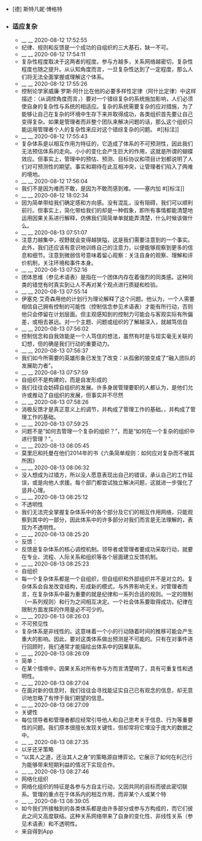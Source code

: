 - [德] 斯特凡妮·博格特
- ### 适应复杂
    - __ __ 2020-08-12 17:52:55
    - 纪律、规则和反馈是一个成功的自组织的三大基石，缺一不可。
    - __ __ 2020-08-12 17:54:11
    - 复杂性程度取决于这两者的程度。参与方越多，关系网络越密切，复杂性程度也随之提升。从认知角度而言，一旦复杂性达到了一定程度，那么人们将无法全面掌握或理解这个体系。
    - __ __ 2020-08-12 17:55:26
    - 控制论学家威廉·罗斯·阿什比在他的必要多样性定律（阿什比定律）中这样描述：（从调控角度而言，）要对一个错综复杂的系统施加影响，人们必须使自身的复杂性与系统的相适应。复杂的系统需要复杂的应对措施，为了能够让自己在复杂的环境中生存下来并取得成功，各类组织首先要让自己变得复杂。如果是管理者而非整个团队来解决问题的话，那么这个组织只能运用管理者个人的复杂性来应对这个错综复杂的问题。
      #[[标注]]
    - __ __ 2020-08-12 17:55:43
    - 复杂体系是以相互作用为特征的，它造成了体系的不可预测性，因此我们无法预估体系的走向。小小的变化会产生巨大的作用，这就是所谓的蝴蝶效应。但事实上，管理中的预估、预测、目标协议和项目计划都说明了人们对可预测性的期望。事实和期待在此互相冲突，让管理者们陷入了两难的境地。
    - __ __ 2020-08-12 17:56:04
    - 我们不是因为难而不敢，是因为不敢而感到难。——塞内加 #[[标注]]
    - __ __ 2020-08-12 18:02:34
    - 因为简单带给我们确定感和方向感。没有混乱，没有阻碍，我们可以顺利前行。但事实上，简化带给我们的却是一种假象，即所有事情都能清楚地运用因果关系进行解释，仿佛我们简简单单就能弄清楚，什么时候该做什么。
    - __ __ 2020-08-13 07:51:07
    - 注意力越集中，视野就会变得越狭隘，这是我们需要注意到的一个事实。此外，我们还应该有意识地训练自己的注意力，以便能够观察到更多的信息和细节。注意到微弱信号意味着留心观察：关注自身的观察、理解和评价机制，关注环境和事件本身。
    - __ __ 2020-08-13 07:52:16
    - 团体思维（参见术语表）是指在一个团体内存在着强烈的同类感。这种同类的错觉有时真实到让人不再对某个观点进行质疑和检验。
    - __ __ 2020-08-13 07:55:14
    - 伊塞克·艾奇森用他的计划行为理论解释了这个问题。他认为，一个人需要相信自己拥有控制的可能性（控制信念参见术语表）才能有所行动，否则他只会停留在计划层面。但主观感知到的控制力可能会与客观实际有所偏差，或相去甚远。对一个主题、问题或组织的了解越深入，就越笃信自
    - __ __ 2020-08-13 07:56:02
    - 控制信念和自我效能是一个人笃信的想法，虽然有时是与现实毫无关联的幻想，但的确是我们行动的重要动力。
    - __ __ 2020-08-13 07:56:37
    - 我们如今所需要的英雄形象已发生了改变：从孤傲的狼变成了“融入团队的发展助力者”。
    - __ __ 2020-08-13 07:57:59
    - 自组织不是构建的，而是自发形成的
    - 我们往往会妨碍自组织的发展。许多身居管理要职的人都认为，是他们允许或推动了自组织的发展，但事实并不尽然
    - __ __ 2020-08-13 07:58:26
    - 消极反馈才是真正意义上的调节，并构成了管理工作的基础。，并构成了管理工作的基础。
    - __ __ 2020-08-13 07:59:25
    - 问题不是“如何去管理一个复杂的组织？”，而是“如何在一个复杂的组织中进行管理？”。
    - __ __ 2020-08-13 08:05:45
    - 莫里厄和托曼在他们2014年的书《六条简单规则：如何应对复杂而不被其所困》
    - __ __ 2020-08-13 08:06:32
    - 没人想成为过错方，所以没人愿意表现出自己的错误，承认自己的工作延误，或是向他人求援。每个部门都尝试独立解决问题，这就进一步强化了竖井心理。
    - __ __ 2020-08-13 08:25:12
    - 不透明性
    - 我们无法完全掌握复杂体系中的各个部分及它们的相互作用网络，只能观察到其中的一部分，因此体系中的许多部分对我们而言是无法理解的，表现为不透明性。
    - __ __ 2020-08-13 08:25:20
    - 反馈：
    - 反馈是复杂体系的核心调控机制。领导者或管理者要成功采取行动，就要在专业、流程、人际关系和组织等各个层面建立反馈机制。
    - __ __ 2020-08-13 08:25:23
    - 自组织
    - 每一个复杂体系都是一个自组织，但自组织和外部组织并不是对立的。复杂体系会自发改变结构，形成新的模式，与外界影响无关。对管理者而言，在复杂体系中最为重要的就是纪律和一系列合适的规则。一定的限制（一系列规则）和行为之间相互决定。一个社会体系要取得成功，纪律在限制方面发挥的作用是必不可少的。
    - __ __ 2020-08-13 08:26:03
    - 不可预见性
    - 复杂体系是非线性的。这意味着一个小的行动随着时间的推移可能会产生重大的影响。因此，要对这类体系做出预测是不可能的。只有在对事件进行回顾时，我们通常才能描绘出体系中的因果联系。
    - __ __ 2020-08-13 08:26:09
    - 简单：
    - 在某个情境中，因果关系对所有参与方而言清楚明了，具有可重复性和透明性。
    - __ __ 2020-08-13 08:27:04
    - 在面对新的信息时，我们往往会寻找能证实自己已有观念的信息，却无意识地忽略了有悖于我们期望的信息。
    - __ __ 2020-08-13 08:27:09
    - 关键性
    - 每位领导者和管理者都应经常引导他人和自己思考关于信息、行为等重要性的问题。我们原本很擅长发现关键性，但却常将它埋没于庞大的数据之中。
    - __ __ 2020-08-13 08:27:35
    - 以牙还牙策略
    - “以其人之道，还治其人之身”的策略源自博弈论。它展示了如何在利己行为能够带来短期利益的情况下实现合作。
    - __ __ 2020-08-13 08:27:46
    - 网络化组织
    - 网络化组织的特征是各参与方自主行动，又因共同的目标而彼此密切联系。管理的重点在于体系内的相互作用，而非某个人或某个特
    - __ __ 2020-08-13 08:39:05
    - 如今我们所接触到的各类体系都是由许多部分或参与方构成的，而它们彼此之间又高度联结。这种关系网络带来了自身的变化性、非线性关系（参见术语表）和不透明性。
    - 来自得到App
